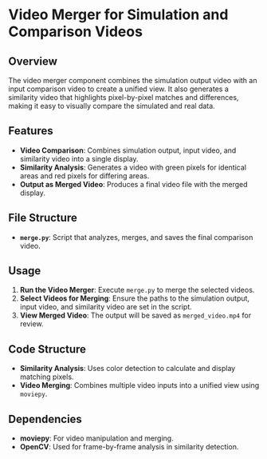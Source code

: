 # Video Merger for Simulation and Comparison Videos

## Overview
The video merger component combines the simulation output video with an input comparison video to create a unified view. It also generates a similarity video that highlights pixel-by-pixel matches and differences, making it easy to visually compare the simulated and real data.

## Features
- **Video Comparison**: Combines simulation output, input video, and similarity video into a single display.
- **Similarity Analysis**: Generates a video with green pixels for identical areas and red pixels for differing areas.
- **Output as Merged Video**: Produces a final video file with the merged display.

## File Structure
- **`merge.py`**: Script that analyzes, merges, and saves the final comparison video.

## Usage
1. **Run the Video Merger**: Execute `merge.py` to merge the selected videos.
2. **Select Videos for Merging**: Ensure the paths to the simulation output, input video, and similarity video are set in the script.
3. **View Merged Video**: The output will be saved as `merged_video.mp4` for review.

## Code Structure
- **Similarity Analysis**: Uses color detection to calculate and display matching pixels.
- **Video Merging**: Combines multiple video inputs into a unified view using `moviepy`.

## Dependencies
- **moviepy**: For video manipulation and merging.
- **OpenCV**: Used for frame-by-frame analysis in similarity detection.
